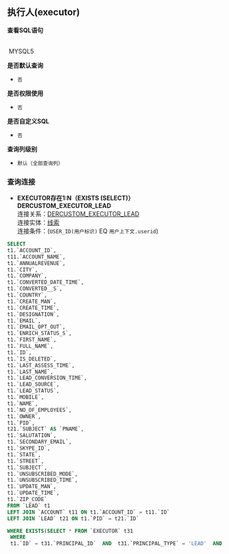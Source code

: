 ## 执行人(executor) <!-- {docsify-ignore-all} -->



<p class="panel-title"><b>查看SQL语句</b></p>
<br>

<el-row>
&nbsp;<el-tag @click="MYSQL5 = true">MYSQL5</el-tag>
</el-row>

<br>
<p class="panel-title"><b>是否默认查询</b></p>

* `否`

<p class="panel-title"><b>是否权限使用</b></p>

* `否`

<p class="panel-title"><b>是否自定义SQL</b></p>

* `否`

<p class="panel-title"><b>查询列级别</b></p>

* `默认（全部查询列）`




### 查询连接
* **EXECUTOR存在1:N（EXISTS (SELECT)）DERCUSTOM_EXECUTOR_LEAD**<br>
连接关系：[DERCUSTOM_EXECUTOR_LEAD](der/DERCUSTOM_EXECUTOR_LEAD)<br>
连接实体：[线索](module/crm/lead)<br>
连接条件：(`USER_ID(用户标识)` EQ `用户上下文.userid`)<br>




<el-dialog v-model="MYSQL5" title="MYSQL5">

```sql
SELECT
t1.`ACCOUNT_ID`,
t11.`ACCOUNT_NAME`,
t1.`ANNUALREVENUE`,
t1.`CITY`,
t1.`COMPANY`,
t1.`CONVERTED_DATE_TIME`,
t1.`CONVERTED__S`,
t1.`COUNTRY`,
t1.`CREATE_MAN`,
t1.`CREATE_TIME`,
t1.`DESIGNATION`,
t1.`EMAIL`,
t1.`EMAIL_OPT_OUT`,
t1.`ENRICH_STATUS_S`,
t1.`FIRST_NAME`,
t1.`FULL_NAME`,
t1.`ID`,
t1.`IS_DELETED`,
t1.`LAST_ASSESS_TIME`,
t1.`LAST_NAME`,
t1.`LEAD_CONVERSION_TIME`,
t1.`LEAD_SOURCE`,
t1.`LEAD_STATUS`,
t1.`MOBILE`,
t1.`NAME`,
t1.`NO_OF_EMPLOYEES`,
t1.`OWNER`,
t1.`PID`,
t21.`SUBJECT` AS `PNAME`,
t1.`SALUTATION`,
t1.`SECONDARY_EMAIL`,
t1.`SKYPE_ID`,
t1.`STATE`,
t1.`STREET`,
t1.`SUBJECT`,
t1.`UNSUBSCRIBED_MODE`,
t1.`UNSUBSCRIBED_TIME`,
t1.`UPDATE_MAN`,
t1.`UPDATE_TIME`,
t1.`ZIP_CODE`
FROM `LEAD` t1 
LEFT JOIN `ACCOUNT` t11 ON t1.`ACCOUNT_ID` = t11.`ID` 
LEFT JOIN `LEAD` t21 ON t1.`PID` = t21.`ID` 

WHERE EXISTS(SELECT * FROM `EXECUTOR` t31 
 WHERE 
 t1.`ID` = t31.`PRINCIPAL_ID`  AND  t31.`PRINCIPAL_TYPE` = 'LEAD'  AND  ( t31.`USER_ID` = #{ctx.sessioncontext.userid} ) ) AND t1.IS_DELETED = 0
```

</el-dialog>

<script>
 const { createApp } = Vue
  createApp({
    data() {
      return {
                MYSQL5 : false
        
      }
    },
    methods: {
    }
  }).use(ElementPlus).mount('#app')
</script>
